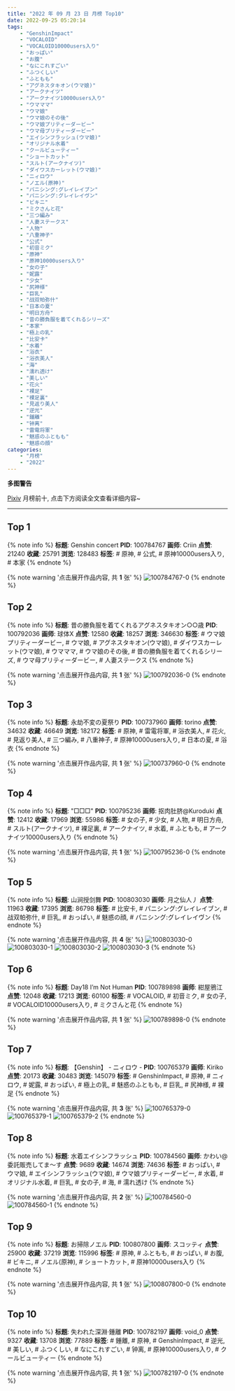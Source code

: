 ```yaml
---
title: "2022 年 09 月 23 日 月榜 Top10"
date: 2022-09-25 05:20:14
tags:
    - "GenshinImpact"
    - "VOCALOID"
    - "VOCALOID10000users入り"
    - "おっぱい"
    - "お腹"
    - "なにこれすごい"
    - "ふつくしい"
    - "ふともも"
    - "アグネスタキオン(ウマ娘)"
    - "アークナイツ"
    - "アークナイツ10000users入り"
    - "ウマママ"
    - "ウマ娘"
    - "ウマ娘のその後"
    - "ウマ娘プリティーダービー"
    - "ウマ母プリティーダービー"
    - "エイシンフラッシュ(ウマ娘)"
    - "オリジナル水着"
    - "クールビューティー"
    - "ショートカット"
    - "スルト(アークナイツ)"
    - "ダイワスカーレット(ウマ娘)"
    - "ニィロウ"
    - "ノエル(原神)"
    - "パニシング:グレイレイブン"
    - "パニシング:グレイレイヴン"
    - "ビキニ"
    - "ミクさんと花"
    - "三つ編み"
    - "人妻ステークス"
    - "人物"
    - "八重神子"
    - "公式"
    - "初音ミク"
    - "原神"
    - "原神10000users入り"
    - "女の子"
    - "妮露"
    - "少女"
    - "尻神様"
    - "巨乳"
    - "战双帕弥什"
    - "日本の夏"
    - "明日方舟"
    - "昔の勝負服を着てくれるシリーズ"
    - "本家"
    - "極上の乳"
    - "比安卡"
    - "水着"
    - "浴衣"
    - "浴衣美人"
    - "海"
    - "濡れ透け"
    - "美しい"
    - "花火"
    - "裸足"
    - "裸足裏"
    - "見返り美人"
    - "逆光"
    - "鍾離"
    - "钟离"
    - "雷電将軍"
    - "魅惑のふともも"
    - "魅惑の顔"
categories:
    - "月榜"
    - "2022"
---
```


<i class="fa fa-triangle-exclamation"></i>**多图警告**<i class="fa fa-triangle-exclamation"></i>

[Pixiv](https://www.pixiv.net/) 月榜前十, 点击下方阅读全文查看详细内容~

<!-- more -->

---

## Top 1

{% note info %}
**标题**: Genshin concert
**PID**: 100784767 **画师**: Criin
**点赞**: 21240 **收藏**: 25791 **浏览**: 128483
**标签**: # 原神, # 公式, # 原神10000users入り, # 本家
{% endnote %}

{% note warning '点击展开作品内容, 共 **1** 张' %}
![100784767-0](https://i.pixiv.re/img-original/img/2022/08/27/01/29/52/100784767_p0.jpg)
{% endnote %}

## Top 2

{% note info %}
**标题**: 昔の勝負服を着てくれるアグネスタキオン○○歳
**PID**: 100792036 **画师**: 球体X
**点赞**: 12580 **收藏**: 18257 **浏览**: 346630
**标签**: # ウマ娘プリティーダービー, # ウマ娘, # アグネスタキオン(ウマ娘), # ダイワスカーレット(ウマ娘), # ウマママ, # ウマ娘のその後, # 昔の勝負服を着てくれるシリーズ, # ウマ母プリティーダービー, # 人妻ステークス
{% endnote %}

{% note warning '点击展开作品内容, 共 **1** 张' %}
![100792036-0](https://i.pixiv.re/img-original/img/2022/08/27/12/05/04/100792036_p0.jpg)
{% endnote %}

## Top 3

{% note info %}
**标题**: 永劫不変の夏祭り
**PID**: 100737960 **画师**: torino
**点赞**: 34632 **收藏**: 46649 **浏览**: 182172
**标签**: # 原神, # 雷電将軍, # 浴衣美人, # 花火, # 見返り美人, # 三つ編み, # 八重神子, # 原神10000users入り, # 日本の夏, # 浴衣
{% endnote %}

{% note warning '点击展开作品内容, 共 **1** 张' %}
![100737960-0](https://i.pixiv.re/img-original/img/2022/08/25/00/00/10/100737960_p0.jpg)
{% endnote %}

## Top 4

{% note info %}
**标题**: "□□□"
**PID**: 100795236 **画师**: 抠肉肚脐@Kuroduki
**点赞**: 12412 **收藏**: 17969 **浏览**: 55986
**标签**: # 女の子, # 少女, # 人物, # 明日方舟, # スルト(アークナイツ), # 裸足裏, # アークナイツ, # 水着, # ふともも, # アークナイツ10000users入り
{% endnote %}

{% note warning '点击展开作品内容, 共 **1** 张' %}
![100795236-0](https://i.pixiv.re/img-original/img/2022/08/27/15/12/49/100795236_p0.png)
{% endnote %}

## Top 5

{% note info %}
**标题**: 山涧授剑舞
**PID**: 100803030 **画师**: 月之仙人丿
**点赞**: 11963 **收藏**: 17395 **浏览**: 86798
**标签**: # 比安卡, # パニシング:グレイレイブン, # 战双帕弥什, # 巨乳, # おっぱい, # 魅惑の顔, # パニシング:グレイレイヴン
{% endnote %}

{% note warning '点击展开作品内容, 共 **4** 张' %}
![100803030-0](https://i.pixiv.re/img-original/img/2022/08/27/21/17/04/100803030_p0.png)
![100803030-1](https://i.pixiv.re/img-original/img/2022/08/27/21/17/04/100803030_p1.png)
![100803030-2](https://i.pixiv.re/img-original/img/2022/08/27/21/17/04/100803030_p2.png)
![100803030-3](https://i.pixiv.re/img-original/img/2022/08/27/21/17/04/100803030_p3.png)
{% endnote %}

## Top 6

{% note info %}
**标题**: Day18 I’m Not Human
**PID**: 100789898 **画师**: 紺屋鴉江
**点赞**: 12048 **收藏**: 17213 **浏览**: 60100
**标签**: # VOCALOID, # 初音ミク, # 女の子, # VOCALOID10000users入り, # ミクさんと花
{% endnote %}

{% note warning '点击展开作品内容, 共 **1** 张' %}
![100789898-0](https://i.pixiv.re/img-original/img/2022/08/27/09/38/28/100789898_p0.jpg)
{% endnote %}

## Top 7

{% note info %}
**标题**: 【Genshin】 - ニィロウ -
**PID**: 100765379 **画师**: Kiriko
**点赞**: 20173 **收藏**: 30483 **浏览**: 145079
**标签**: # GenshinImpact, # 原神, # ニィロウ, # 妮露, # おっぱい, # 極上の乳, # 魅惑のふともも, # 巨乳, # 尻神様, # 裸足
{% endnote %}

{% note warning '点击展开作品内容, 共 **3** 张' %}
![100765379-0](https://i.pixiv.re/img-original/img/2022/08/26/08/00/01/100765379_p0.png)
![100765379-1](https://i.pixiv.re/img-original/img/2022/08/26/08/00/01/100765379_p1.png)
![100765379-2](https://i.pixiv.re/img-original/img/2022/08/26/08/00/01/100765379_p2.png)
{% endnote %}

## Top 8

{% note info %}
**标题**: 水着エイシンフラッシュ
**PID**: 100784560 **画师**: かわい@委託販売してま～す
**点赞**: 9689 **收藏**: 14674 **浏览**: 74636
**标签**: # おっぱい, # ウマ娘, # エイシンフラッシュ(ウマ娘), # ウマ娘プリティーダービー, # 水着, # オリジナル水着, # 巨乳, # 女の子, # 海, # 濡れ透け
{% endnote %}

{% note warning '点击展开作品内容, 共 **2** 张' %}
![100784560-0](https://i.pixiv.re/img-original/img/2022/08/27/01/19/10/100784560_p0.jpg)
![100784560-1](https://i.pixiv.re/img-original/img/2022/08/27/01/19/10/100784560_p1.jpg)
{% endnote %}

## Top 9

{% note info %}
**标题**: お掃除ノエル
**PID**: 100807800 **画师**: スコッティ
**点赞**: 25900 **收藏**: 37219 **浏览**: 115996
**标签**: # 原神, # ふともも, # おっぱい, # お腹, # ビキニ, # ノエル(原神), # ショートカット, # 原神10000users入り
{% endnote %}

{% note warning '点击展开作品内容, 共 **1** 张' %}
![100807800-0](https://i.pixiv.re/img-original/img/2022/08/28/00/00/17/100807800_p0.jpg)
{% endnote %}

## Top 10

{% note info %}
**标题**: 失われた深淵·鍾離
**PID**: 100782197 **画师**: void_0
**点赞**: 9327 **收藏**: 13708 **浏览**: 77889
**标签**: # 鍾離, # 原神, # GenshinImpact, # 逆光, # 美しい, # ふつくしい, # なにこれすごい, # 钟离, # 原神10000users入り, # クールビューティー
{% endnote %}

{% note warning '点击展开作品内容, 共 **1** 张' %}
![100782197-0](https://i.pixiv.re/img-original/img/2022/08/27/00/00/16/100782197_p0.jpg)
{% endnote %}
